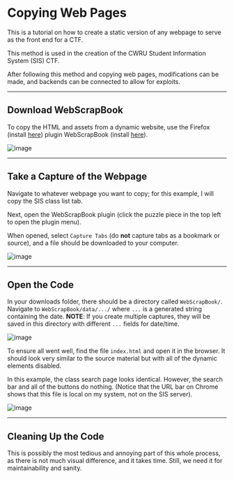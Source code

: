 # Copying Web Pages
This is a tutorial on how to create a static version of any webpage to serve as the front end for a CTF.

This method is used in the creation of the CWRU Student Information System (SIS) CTF.

After following this method and copying web pages, modifications can be made, and backends can be connected to allow for exploits.

---

## Download WebScrapBook

To copy the HTML and assets from a dynamic website, use the Firefox (install [here](https://www.mozilla.org/en-US/firefox/new/)) plugin WebScrapBook (install [here](https://addons.mozilla.org/en-US/firefox/addon/webscrapbook/?utm_source=addons.mozilla.org&utm_medium=referral&utm_content=search)).

![image](https://github.com/user-attachments/assets/a5f9eb95-15fd-45fe-993d-c8d08e2349cc)

---

## Take a Capture of the Webpage

Navigate to whatever webpage you want to copy; for this example, I will copy the SIS class list tab.

Next, open the WebScrapBook plugin (click the puzzle piece in the top left to open the plugin menu).

When opened, select `Capture Tabs`  (do __not__ capture tabs as a bookmark or source), and a file should be downloaded to your computer.

![image](https://github.com/user-attachments/assets/ed5240a3-764c-402a-a365-f182579238a9)

---

## Open the Code

In your downloads folder, there should be a directory called `WebScrapBook/`. Navigate to `WebScrapBook/data/.../` where `...` is a generated string containing the date. __NOTE__: If you create multiple captures, they will be saved in this directory with different `...` fields for date/time.

 ![image](https://github.com/user-attachments/assets/8125987b-d74a-4495-bf37-1b4e151986fb)

To ensure all went well, find the file `index.html` and open it in the browser. It should look very similar to the source material but with all of the dynamic elements disabled. 

In this example, the class search page looks identical. However, the search bar and all of the buttons do nothing. (Notice that the URL bar on Chrome shows that this file is local on my system, not on the SIS server).

![image](https://github.com/user-attachments/assets/a9365257-6295-4251-ba72-f4f691751045)

---

## Cleaning Up the Code

This is possibly the most tedious and annoying part of this whole process, as there is not much visual difference, and it takes time. Still, we need it for maintainability and sanity.

